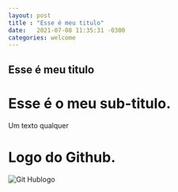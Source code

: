 ```yaml
---
layout: post
title : "Esse é meu titulo"
date:   2021-07-08 11:35:31 -0300
categories: welcome
---
```


## Esse é meu titulo
#  Esse é o meu sub-titulo.

Um texto qualquer

# Logo do Github.
![Git Hublogo](https://image.flaticon.com/icons/png/512/25/25231.png)
